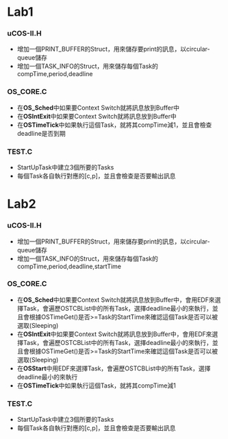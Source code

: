 # Lab1

### uCOS-II.H
* 增加一個PRINT_BUFFER的Struct，用來儲存要print的訊息，以circular-queue儲存
* 增加一個TASK_INFO的Struct，用來儲存每個Task的compTime,period,deadline

### OS_CORE.C
* 在**OS_Sched**中如果要Context Switch就將訊息放到Buffer中
* 在**OSIntExit**中如果要Context Switch就將訊息放到Buffer中
* 在**OSTimeTick**中如果執行這個Task，就將其compTime減1，並且會檢查deadline是否到期

### TEST.C
* StartUpTask中建立3個所要的Tasks
* 每個Task各自執行對應的[c,p]，並且會檢查是否要輸出訊息


# Lab2

### uCOS-II.H
* 增加一個PRINT_BUFFER的Struct，用來儲存要print的訊息，以circular-queue儲存
* 增加一個TASK_INFO的Struct，用來儲存每個Task的compTime,period,deadline,startTime

### OS_CORE.C
* 在**OS_Sched**中如果要Context Switch就將訊息放到Buffer中，會用EDF來選擇Task，會遍歷OSTCBList中的所有Task，選擇deadline最小的來執行，並且會根據OSTimeGet()是否>=Task的StartTime來確認這個Task是否可以被選取(Sleeping)
* 在**OSIntExit**中如果要Context Switch就將訊息放到Buffer中，會用EDF來選擇Task，會遍歷OSTCBList中的所有Task，選擇deadline最小的來執行，並且會根據OSTimeGet()是否>=Task的StartTime來確認這個Task是否可以被選取(Sleeping)
* 在**OSStart**中用EDF來選擇Task，會遍歷OSTCBList中的所有Task，選擇deadline最小的來執行
* 在**OSTimeTick**中如果執行這個Task，就將其compTime減1

### TEST.C
* StartUpTask中建立3個所要的Tasks
* 每個Task各自執行對應的[c,p]，並且會檢查是否要輸出訊息
